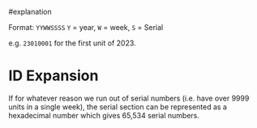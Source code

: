 #explanation 

Format: `YYWWSSSS`
`Y` = year, `W` = week, `S` = Serial

e.g. `23010001` for the first unit of 2023.

# ID Expansion

If for whatever reason we run out of serial numbers (i.e. have over 9999 units in a single week), the serial section can be represented as a hexadecimal number which gives 65,534 serial numbers.
